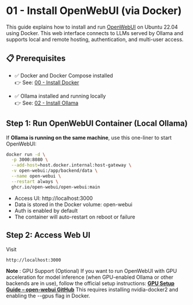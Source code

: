 # 01 - Install OpenWebUI (via Docker)

This guide explains how to install and run [OpenWebUI](https://github.com/open-webui/open-webui) on Ubuntu 22.04 using Docker. This web interface connects to LLMs served by Ollama and supports local and remote hosting, authentication, and multi-user access.


## 📋 Prerequisites

- ✅ Docker and Docker Compose installed  
  👉 See: [00 - Install Docker](00_install_docker.md)

- ✅ Ollama installed and running locally  
  👉 See: [02 - Install Ollama](02_install_ollama.md)


## Step 1: Run OpenWebUI Container (Local Ollama)

If **Ollama is running on the same machine**, use this one-liner to start OpenWebUI:

```bash
docker run -d \
  -p 3000:8080 \
  --add-host=host.docker.internal:host-gateway \
  -v open-webui:/app/backend/data \
  --name open-webui \
  --restart always \
  ghcr.io/open-webui/open-webui:main
```
- Access UI: http://localhost:3000
- Data is stored in the Docker volume: open-webui
- Auth is enabled by default
- The container will auto-restart on reboot or failure

## Step 2: Access Web UI
Visit
```bash
http://localhost:3000
```
**Note** : GPU Support (Optional)
If you want to run OpenWebUI with GPU acceleration for model inference (when GPU-enabled Ollama or other backends are in use), follow the official setup instructions:
[ **GPU Setup Guide – open-webui GitHub**](https://github.com/open-webui/open-webui)
This requires installing nvidia-docker2 and enabling the --gpus flag in Docker.
